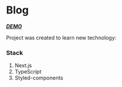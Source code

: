 # Blog

[**_DEMO_**](https://blog-foxescoin.vercel.app/)

Project was created to learn new technology:

### Stack

1. Next.js
2. TypeScript
3. Styled-components
